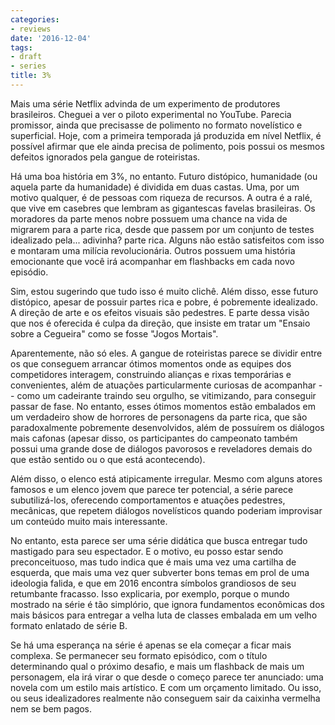```yaml
---
categories:
- reviews
date: '2016-12-04'
tags:
- draft
- series
title: 3%
---
```


Mais uma série Netflix advinda de um experimento de produtores brasileiros. Cheguei a ver o piloto experimental no YouTube. Parecia promissor, ainda que precisasse de polimento no formato novelístico e superficial. Hoje, com a primeira temporada já produzida em nível Netflix, é possível afirmar que ele ainda precisa de polimento, pois possui os mesmos defeitos ignorados pela gangue de roteiristas.

Há uma boa história em 3%, no entanto. Futuro distópico, humanidade (ou aquela parte da humanidade) é dividida em duas castas. Uma, por um motivo qualquer, é de pessoas com riqueza de recursos. A outra é a ralé, que vive em casebres que lembram as gigantescas favelas brasileiras. Os moradores da parte menos nobre possuem uma chance na vida de migrarem para a parte rica, desde que passem por um conjunto de testes idealizado pela... adivinha? parte rica. Alguns não estão satisfeitos com isso e montaram uma milícia revolucionária. Outros possuem uma história emocionante que você irá acompanhar em flashbacks em cada novo episódio.

Sim, estou sugerindo que tudo isso é muito clichê. Além disso, esse futuro distópico, apesar de possuir partes rica e pobre, é pobremente idealizado. A direção de arte e os efeitos visuais são pedestres. E parte dessa visão que nos é oferecida é culpa da direção, que insiste em tratar um "Ensaio sobre a Cegueira" como se fosse "Jogos Mortais".

Aparentemente, não só eles. A gangue de roteiristas parece se dividir entre os que conseguem arrancar ótimos momentos onde as equipes dos competidores interagem, construindo alianças e rixas temporárias e convenientes, além de atuações particularmente curiosas de acompanhar -- como um cadeirante traindo seu orgulho, se vitimizando, para conseguir passar de fase. No entanto, esses ótimos momentos estão embalados em um verdadeiro show de horrores de personagens da parte rica, que são paradoxalmente pobremente desenvolvidos, além de possuírem os diálogos mais cafonas (apesar disso, os participantes do campeonato também possui uma grande dose de diálogos pavorosos e reveladores demais do que estão sentido ou o que está acontecendo).

Além disso, o elenco está atipicamente irregular. Mesmo com alguns atores famosos e um elenco jovem que parece ter potencial, a série parece subutilizá-los, oferecendo comportamentos e atuações pedestres, mecânicas, que repetem diálogos novelísticos quando poderiam improvisar um conteúdo muito mais interessante.

No entanto, esta parece ser uma série didática que busca entregar tudo mastigado para seu espectador. E o motivo, eu posso estar sendo preconceituoso, mas tudo indica que é mais uma vez uma cartilha de esquerda, que mais uma vez quer subverter bons temas em prol de uma ideologia falida, e que em 2016 encontra símbolos grandiosos de seu retumbante fracasso. Isso explicaria, por exemplo, porque o mundo mostrado na série é tão simplório, que ignora fundamentos econômicas dos mais básicos para entregar a velha luta de classes embalada em um velho formato enlatado de série B.

Se há uma esperança na série é apenas se ela começar a ficar mais complexa. Se permanecer seu formato episódico, com o título determinando qual o próximo desafio, e mais um flashback de mais um personagem, ela irá virar o que desde o começo parece ter anunciado: uma novela com um estilo mais artístico. E com um orçamento limitado. Ou isso, ou seus idealizadores realmente não conseguem sair da caixinha vermelha nem se bem pagos.